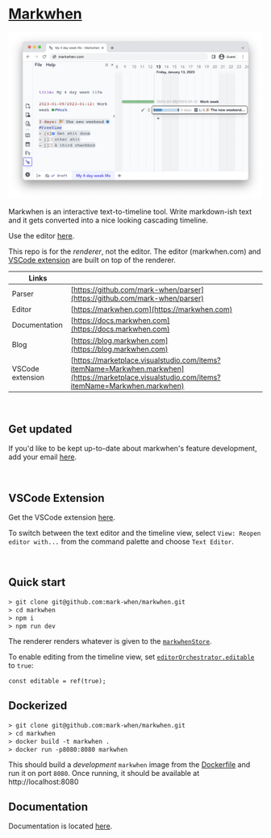 # [Markwhen](https://markwhen.com)

![](/public/images/screenshot.png)

Markwhen is an interactive text-to-timeline tool. Write markdown-ish text and it gets converted into a nice looking cascading timeline.

Use the editor [here](https://markwhen.com).

This repo is for the _renderer_, not the editor. The editor (markwhen.com) and [VSCode extension](https://marketplace.visualstudio.com/items?itemName=Markwhen.markwhen) are built on top of the renderer.

| Links            |                                                                                                                                                |
| ---------------- | ---------------------------------------------------------------------------------------------------------------------------------------------- |
| Parser           | [https://github.com/mark-when/parser](https://github.com/mark-when/parser)                                                                     |
| Editor           | [https://markwhen.com](https://markwhen.com)                                                                                                   |
| Documentation    | [https://docs.markwhen.com](https://docs.markwhen.com)                                                                                         |
| Blog             | [https://blog.markwhen.com](https://blog.markwhen.com)                                                                                         |
| VSCode extension | [https://marketplace.visualstudio.com/items?itemName=Markwhen.markwhen](https://marketplace.visualstudio.com/items?itemName=Markwhen.markwhen) |

<br>

## Get updated

If you'd like to be kept up-to-date about markwhen's feature development, add your email [here](https://docs.google.com/forms/d/e/1FAIpQLSceSLgm90NljlcMvdU2Ly45JYB7ZWGN1BNzQg-T-NSWO1Hm-w/viewform?usp=sf_link).

<br>

## VSCode Extension

Get the VSCode extension [here](https://marketplace.visualstudio.com/items?itemName=Markwhen.markwhen).

To switch between the text editor and the timeline view, select `View: Reopen editor with...` from the command palette and choose `Text Editor`.

<br>

## Quick start

```
> git clone git@github.com:mark-when/markwhen.git
> cd markwhen
> npm i
> npm run dev
```

The renderer renders whatever is given to the [`markwhenStore`](src/Markwhen/markwhenStore.ts).

To enable editing from the timeline view, set [`editorOrchestrator.editable`](src/EditorOrchestrator/editorOrchestratorStore.ts) to `true`:

```
const editable = ref(true);
```

## Dockerized

```
> git clone git@github.com:mark-when/markwhen.git
> cd markwhen
> docker build -t markwhen .
> docker run -p8080:8080 markwhen
```
This should build a *development* `markwhen` image from the [Dockerfile](./Dockerfile) and run it on port `8080`. Once running, it should be available at http://localhost:8080

## Documentation

Documentation is located [here](https://docs.markwhen.com).
